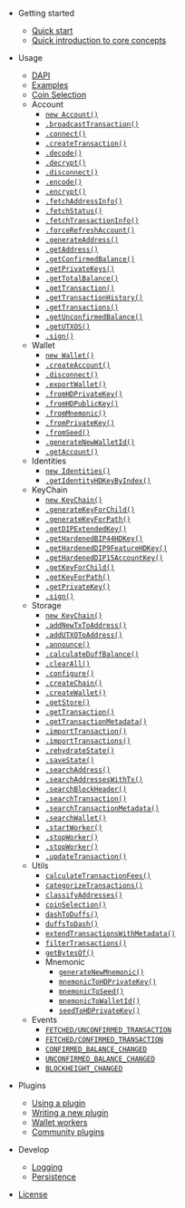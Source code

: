 - Getting started
    - [Quick start](getting-started/quickstart.md)
    - [Quick introduction to core concepts](getting-started/core-concepts.md)
- Usage 
    - [DAPI](usage/dapi.md)   
    - [Examples](usage/examples.md)
    - [Coin Selection](usage/coinSelection.md)
    - Account
        - [`new Account()`](account/Account.md)
        - [`.broadcastTransaction()`](account/broadcastTransaction.md)
        - [`.connect()`](account/connect.md)
        - [`.createTransaction()`](account/createTransaction.md)
        - [`.decode()`](account/decode.md)
        - [`.decrypt()`](account/decrypt.md)
        - [`.disconnect()`](account/disconnect.md)
        - [`.encode()`](account/encode.md)
        - [`.encrypt()`](account/encrypt.md)
        - [`.fetchAddressInfo()`](account/fetchAddressInfo.md)
        - [`.fetchStatus()`](account/fetchStatus.md)
        - [`.fetchTransactionInfo()`](account/fetchTransactionInfo.md)
        - [`.forceRefreshAccount()`](account/forceRefreshAccount.md)
        - [`.generateAddress()`](account/generateAddress.md)
        - [`.getAddress()`](account/getAddress.md)
        - [`.getConfirmedBalance()`](account/getConfirmedBalance.md)
        - [`.getPrivateKeys()`](account/getPrivateKeys.md)
        - [`.getTotalBalance()`](account/getTotalBalance.md)
        - [`.getTransaction()`](account/getTransaction.md)
        - [`.getTransactionHistory()`](account/getTransactionHistory.md)
        - [`.getTransactions()`](account/getTransactions.md)
        - [`.getUnconfirmedBalance()`](account/getUnconfirmedBalance.md)
        - [`.getUTXOS()`](account/getUTXOS.md)
        - [`.sign()`](account/sign.md)
    - Wallet
        - [`new Wallet()`](wallet/Wallet.md)
        - [`.createAccount()`](wallet/createAccount.md)
        - [`.disconnect()`](wallet/disconnect.md)
        - [`.exportWallet()`](wallet/exportWallet.md)
        - [`.fromHDPrivateKey()`](wallet/fromHDPrivateKey.md)
        - [`.fromHDPublicKey()`](wallet/fromHDPublicKey.md)
        - [`.fromMnemonic()`](wallet/fromMnemonic.md)
        - [`.fromPrivateKey()`](wallet/fromPrivateKey.md)
        - [`.fromSeed()`](wallet/fromSeed.md)
        - [`.generateNewWalletId()`](wallet/generateNewWalletId.md)
        - [`.getAccount()`](wallet/getAccount.md)
    - Identities
        - [`new Identities()`](identities/Identities.md)
        - [`.getIdentityHDKeyByIndex()`](identities/getIdentityHDKeyByIndex.md)
    - KeyChain
        - [`new KeyChain()`](keychain/KeyChain.md)
        - [`.generateKeyForChild()`](keychain/generateKeyForChild.md)
        - [`.generateKeyForPath()`](keychain/generateKeyForPath.md)
        - [`.getDIPExtendedKey()`](keychain/getDIPExtendedKey.md)
        - [`.getHardenedBIP44HDKey()`](keychain/getHardenedBIP44HDKey.md)
        - [`.getHardenedDIP9FeatureHDKey()`](keychain/getHardenedDIP9FeatureHDKey.md)
        - [`.getHardenedDIP15AccountKey()`](keychain/getHardenedDIP15AccountKey.md)
        - [`.getKeyForChild()`](keychain/getKeyForChild.md)
        - [`.getKeyForPath()`](keychain/getKeyForPath.md)
        - [`.getPrivateKey()`](keychain/getPrivateKey.md)
        - [`.sign()`](keychain/sign.md)
    - Storage
        - [`new KeyChain()`](storage/Storage.md)
        - [`.addNewTxToAddress()`](storage/addNewTxToAddress.md)
        - [`.addUTXOToAddress()`](storage/addUTXOToAddress.md)
        - [`.announce()`](storage/announce.md)
        - [`.calculateDuffBalance()`](storage/calculateDuffBalance.md)
        - [`.clearAll()`](storage/clearAll.md)
        - [`.configure()`](storage/configure.md)
        - [`.createChain()`](storage/createChain.md)
        - [`.createWallet()`](storage/createWallet.md)
        - [`.getStore()`](storage/getStore.md)
        - [`.getTransaction()`](storage/getTransaction.md)
        - [`.getTransactionMetadata()`](storage/getTransactionMetadata.md)
        - [`.importTransaction()`](storage/importTransaction.md)
        - [`.importTransactions()`](storage/importTransactions.md)
        - [`.rehydrateState()`](storage/rehydrateState.md)
        - [`.saveState()`](storage/saveState.md)
        - [`.searchAddress()`](storage/searchAddress.md)
        - [`.searchAddressesWithTx()`](storage/searchAddressesWithTx.md)
        - [`.searchBlockHeader()`](storage/searchBlockHeader.md)
        - [`.searchTransaction()`](storage/searchTransaction.md)
        - [`.searchTransactionMetadata()`](storage/searchTransactionMetadata.md)
        - [`.searchWallet()`](storage/searchWallet.md)
        - [`.startWorker()`](storage/startWorker.md)
        - [`.stopWorker()`](storage/stopWorker.md)
        - [`.stopWorker()`](storage/stopWorker.md)
        - [`.updateTransaction()`](storage/updateTransaction.md)
    - Utils
        - [`calculateTransactionFees()`](utils/calculateTransactionFees.md)
        - [`categorizeTransactions()`](utils/categorizeTransactions.md)
        - [`classifyAddresses()`](utils/classifyAddresses.md)
        - [`coinSelection()`](utils/coinSelection.md)
        - [`dashToDuffs()`](utils/dashToDuffs.md)
        - [`duffsToDash()`](utils/duffsToDash.md)
        - [`extendTransactionsWithMetadata()`](utils/extendTransactionsWithMetadata.md)
        - [`filterTransactions()`](utils/filterTransactions.md)
        - [`getBytesOf()`](utils/getBytesOf.md)
        - Mnemonic
            - [`generateNewMnemonic()`](utils/mnemonic/generateNewMnemonic.md)
            - [`mnemonicToHDPrivateKey()`](utils/mnemonic/mnemonicToHDPrivateKey.md)
            - [`mnemonicToSeed()`](utils/mnemonic/mnemonicToSeed.md)
            - [`mnemonicToWalletId()`](utils/mnemonic/mnemonicToWalletId.md)
            - [`seedToHDPrivateKey()`](utils/mnemonic/seedToHDPrivateKey.md)
    - Events
        - [`FETCHED/UNCONFIRMED_TRANSACTION`](events/fetched_unconfirmed_transaction.md)
        - [`FETCHED/CONFIRMED_TRANSACTION`](events/fetched_confirmed_transaction.md)
        - [`CONFIRMED_BALANCE_CHANGED`](events/confirmed_balance_changed.md)
        - [`UNCONFIRMED_BALANCE_CHANGED`](events/unconfirmed_balance_changed.md)
        - [`BLOCKHEIGHT_CHANGED`](events/blockheight_changed.md)
    
- Plugins 
    - [Using a plugin](plugins/using-a-plugin.md)
    - [Writing a new plugin](plugins/writing-a-new-plugin.md)
    - [Wallet workers](plugins/wallet-workers.md)
    - [Community plugins](plugins/community-plugins.md)
- Develop
    - [Logging](develop/logging.md)
    - [Persistence](develop/persistence.md)
- [License](https://github.com/dashevo/wallet-lib/blob/master/LICENSE)
